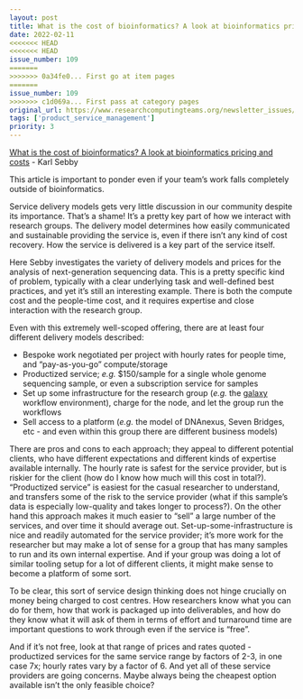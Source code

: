 ```yaml
---
layout: post
title: What is the cost of bioinformatics? A look at bioinformatics pricing and costs - Karl Sebby
date: 2022-02-11
<<<<<<< HEAD
<<<<<<< HEAD
issue_number: 109
=======
>>>>>>> 0a34fe0... First go at item pages
=======
issue_number: 109
>>>>>>> c1d069a... First pass at category pages
original_url: https://www.researchcomputingteams.org/newsletter_issues/0109
tags: ['product_service_management']
priority: 3
---
```


<!-- markdownlint-disable MD033 -->
<!-- markdownlint-disable MD041 -->
<!-- markdownlint-disable MD049 -->

[What is the cost of bioinformatics? A look at bioinformatics pricing and costs](https://medium.com/truwl/what-is-the-cost-of-bioinformatics-a-look-at-bioinformatics-pricing-and-costs-1e4c1c3bcb4f) - Karl Sebby

This article is important to ponder even if your team’s work falls completely outside of bioinformatics.

Service delivery models gets very little discussion in our community despite its importance.  That’s a shame!  It’s a pretty key part of how we interact with research groups.  The delivery model determines how easily communicated and sustainable providing the service is, even if there isn’t any kind of cost recovery. How the service is delivered is a key part of the service itself.

Here Sebby investigates the variety of delivery models and prices for the analysis of next-generation sequencing data.  This is a pretty specific kind of problem, typically with a clear underlying task and well-defined best practices, and yet it’s still an interesting example.  There is both the compute cost and the people-time cost, and it requires expertise and close interaction with the research group.

Even with this extremely well-scoped offering, there are at least four different delivery models described:

- Bespoke work negotiated per project with hourly rates for people time, and “pay-as-you-go” compute/storage
- Productized service; *e.g.* $150/sample for a single whole genome sequencing sample, or even a subscription service for samples
- Set up some infrastructure for the research group (*e.g.* the [galaxy](https://usegalaxy.org) workflow environment), charge for the node, and let the group run the workflows
- Sell access to a platform (*e.g.* the model of DNAnexus, Seven Bridges, etc - and even within this group there are different business models)

There are pros and cons to each approach; they appeal to different potential clients, who have different expectations and different kinds of expertise available internally.  The hourly rate is safest for the service provider, but is riskier for the client (how do I know how much will this cost in total?). “Productized service” is easiest for the casual researcher to understand, and transfers some of the risk to the service provider (what if this sample’s data is especially low-quality and takes longer to process?).  On the other hand this approach makes it much easier to “sell” a large number of the services, and over time it should average out. Set-up-some-infrastructure is nice and readily automated for the service provider; it’s more work for the researcher but may make a lot of sense for a group that has many samples to run and its own internal expertise.  And if your group was doing a lot of similar tooling setup for a lot of different clients, it might make sense to become a platform of some sort.

To be clear, this sort of service design thinking does not hinge crucially on money being charged to cost centres.  How researchers know what you can do for them, how that work is packaged up into deliverables, and how do they know what it will ask of them in terms of effort and turnaround time are important questions to work through even if the service is “free”.

And if it’s not free, look at that range of prices and rates quoted - productized services for the same service range by factors of 2-3, in one case 7x; hourly rates vary by a factor of 6.  And yet all of these service providers are going concerns.  Maybe always being the cheapest option available isn’t the only feasible choice?